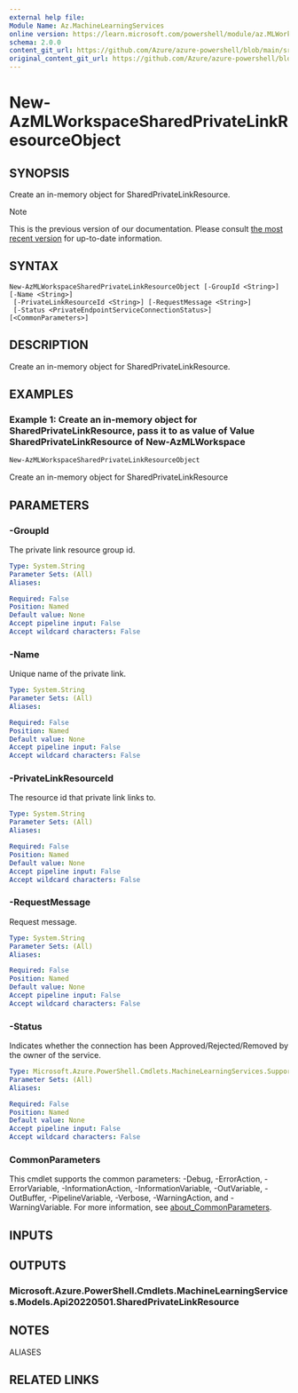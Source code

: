 ```yaml
---
external help file: 
Module Name: Az.MachineLearningServices
online version: https://learn.microsoft.com/powershell/module/az.MLWorkspace/new-AzMLWorkspaceSharedPrivateLinkResourceObject
schema: 2.0.0
content_git_url: https://github.com/Azure/azure-powershell/blob/main/src/MachineLearningServices/help/New-AzMLWorkspaceSharedPrivateLinkResourceObject.md
original_content_git_url: https://github.com/Azure/azure-powershell/blob/main/src/MachineLearningServices/help/New-AzMLWorkspaceSharedPrivateLinkResourceObject.md
---
```


# New-AzMLWorkspaceSharedPrivateLinkResourceObject

## SYNOPSIS
Create an in-memory object for SharedPrivateLinkResource.

> [!NOTE]
>This is the previous version of our documentation. Please consult [the most recent version](/powershell/module/az.machinelearningservices/new-azmlworkspacesharedprivatelinkresourceobject) for up-to-date information.

## SYNTAX

```
New-AzMLWorkspaceSharedPrivateLinkResourceObject [-GroupId <String>] [-Name <String>]
 [-PrivateLinkResourceId <String>] [-RequestMessage <String>]
 [-Status <PrivateEndpointServiceConnectionStatus>] [<CommonParameters>]
```

## DESCRIPTION
Create an in-memory object for SharedPrivateLinkResource.

## EXAMPLES

### Example 1: Create an in-memory object for SharedPrivateLinkResource, pass it to as value of Value SharedPrivateLinkResource of  New-AzMLWorkspace
```powershell
New-AzMLWorkspaceSharedPrivateLinkResourceObject
```

Create an in-memory object for SharedPrivateLinkResource

## PARAMETERS

### -GroupId
The private link resource group id.

```yaml
Type: System.String
Parameter Sets: (All)
Aliases:

Required: False
Position: Named
Default value: None
Accept pipeline input: False
Accept wildcard characters: False
```

### -Name
Unique name of the private link.

```yaml
Type: System.String
Parameter Sets: (All)
Aliases:

Required: False
Position: Named
Default value: None
Accept pipeline input: False
Accept wildcard characters: False
```

### -PrivateLinkResourceId
The resource id that private link links to.

```yaml
Type: System.String
Parameter Sets: (All)
Aliases:

Required: False
Position: Named
Default value: None
Accept pipeline input: False
Accept wildcard characters: False
```

### -RequestMessage
Request message.

```yaml
Type: System.String
Parameter Sets: (All)
Aliases:

Required: False
Position: Named
Default value: None
Accept pipeline input: False
Accept wildcard characters: False
```

### -Status
Indicates whether the connection has been Approved/Rejected/Removed by the owner of the service.

```yaml
Type: Microsoft.Azure.PowerShell.Cmdlets.MachineLearningServices.Support.PrivateEndpointServiceConnectionStatus
Parameter Sets: (All)
Aliases:

Required: False
Position: Named
Default value: None
Accept pipeline input: False
Accept wildcard characters: False
```

### CommonParameters
This cmdlet supports the common parameters: -Debug, -ErrorAction, -ErrorVariable, -InformationAction, -InformationVariable, -OutVariable, -OutBuffer, -PipelineVariable, -Verbose, -WarningAction, and -WarningVariable. For more information, see [about_CommonParameters](http://go.microsoft.com/fwlink/?LinkID=113216).

## INPUTS

## OUTPUTS

### Microsoft.Azure.PowerShell.Cmdlets.MachineLearningServices.Models.Api20220501.SharedPrivateLinkResource

## NOTES

ALIASES

## RELATED LINKS

